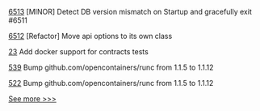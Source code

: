 
[6513](https://github.com/hyperledger/besu/pull/6513) [MINOR] Detect DB version mismatch on Startup and gracefully exit #6511

[6512](https://github.com/hyperledger/besu/pull/6512) [Refactor] Move api options to its own class

[23](https://github.com/hyperledger-labs/pdo-contracts/pull/23) Add docker support for contracts tests

[539](https://github.com/hyperledger-labs/fabric-token-sdk/pull/539) Bump github.com/opencontainers/runc from 1.1.5 to 1.1.12

[522](https://github.com/hyperledger-labs/fabric-smart-client/pull/522) Bump github.com/opencontainers/runc from 1.1.5 to 1.1.12


[See more >>>](https://start-here.hyperledger.org/pull-requests)
